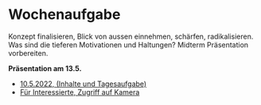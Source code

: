 # Wochenaufgabe
Konzept finalisieren, Blick von aussen einnehmen, schärfen, radikalisieren. Was sind die tieferen Motivationen und Haltungen? 
Midterm Präsentation vorbereiten. 

<b>Präsentation am 13.5.</b>

* <a href="https://github.com/digitalideation/IDA_2022/blob/main/woche4/2022-05-10.md">10.5.2022, (Inhalte und Tagesaufgabe)</a>
* <a href="https://github.com/digitalideation/IDA_2022/blob/main/woche4/2022-05-11.md">Für Interessierte, Zugriff auf Kamera</a>
